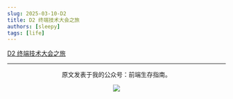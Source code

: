 ```yaml
---
slug: 2025-03-10-D2
title: D2 终端技术大会之旅
authors: [sleepy]
tags: [life]
---
```


[D2 终端技术大会之旅](https://mp.weixin.qq.com/s/q-GBGDd99UuoD4WoI6K80w)

---

<div align="center">
  <p>原文发表于我的公众号：前端生存指南。</p>
  <img src="https://cloud-minapp-47803.cloud.ifanrusercontent.com/1tvAM68Cvrx3bfLR.jpg" style={{ width: '180px' }} />
</div>